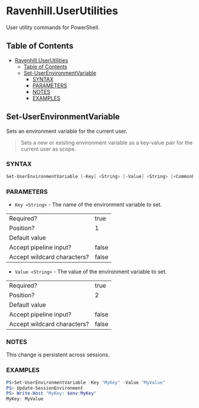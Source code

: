 # Ravenhill.UserUtilities

User utility commands for PowerShell.

## Table of Contents

- [Ravenhill.UserUtilities](#ravenhilluserutilities)
  - [Table of Contents](#table-of-contents)
  - [Set-UserEnvironmentVariable](#set-userenvironmentvariable)
    - [SYNTAX](#syntax)
    - [PARAMETERS](#parameters)
    - [NOTES](#notes)
    - [EXAMPLES](#examples)


## Set-UserEnvironmentVariable

Sets an environment variable for the current user.

> Sets a new or existing environment variable as a key-value pair for the current user as scope.

### SYNTAX
  
```powershell
Set-UserEnvironmentVariable [-Key] <String> [-Value] <String> [<CommonParameters>]
```

### PARAMETERS
- ``Key <String>`` - The name of the environment variable to set.
  
|                             |       |
| --------------------------- | ----- |
| Required?                   | true  |
| Position?                   | 1     |
| Default value               |       |
| Accept pipeline input?      | false |
| Accept wildcard characters? | false |

- ``Value <String>`` - The value of the environment variable to set.

|                             |       |
| --------------------------- | ----- |
| Required?                   | true  |
| Position?                   | 2     |
| Default value               |       |
| Accept pipeline input?      | false |
| Accept wildcard characters? | false |

### NOTES

This change is persistent across sessions.

### EXAMPLES

```powershell
PS>Set-UserEnvironmentVariable -Key "MyKey" -Value "MyValue"
PS> Update-SessionEnvironment
PS> Write-Host "MyKey: $env:MyKey"
MyKey: MyValue
```